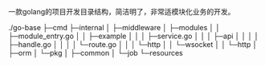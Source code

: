 一款golang的项目开发目录结构，简洁明了，非常适模块化业务的开发。

./go-base
├─cmd
├─internal
│  ├─middleware
│  ├─modules
│  │  ├─module_entry.go
│  │  ├─example
│  │  │  ├─service.go
│  │  │  ├─api
│  │  │  │  ├─handle.go
│  │  │  │  └─route.go
│  │  │  └─http
│  │  └─wsocket
│  │      └─http
│  ├─orm
│  └─pkg
│      ├─common
│      └─job
└─resources
